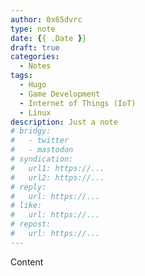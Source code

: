 ```yaml
---
author: 0x65dvrc
type: note
date: {{ .Date }}
draft: true
categories:
  - Notes
tags:
  - Hugo
  - Game Development
  - Internet of Things (IoT)
  - Linux
description: Just a note
# bridgy:
#   - twitter
#   - mastodon
# syndication:
#   url1: https://...
#   url2: https://...
# reply:
#   url: https://...
# like:
#   url: https://...
# repost:
#   url: https://...
---
```


Content
